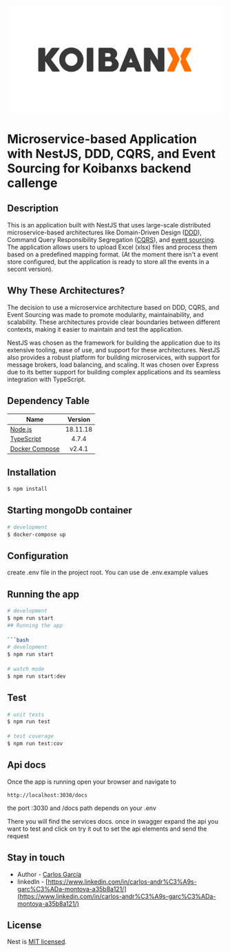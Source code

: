 ![Banner](./banner.png)

# Microservice-based Application with NestJS, DDD, CQRS, and Event Sourcing for Koibanxs backend callenge

## Description

This is an application built with NestJS that uses large-scale distributed microservice-based architectures like Domain-Driven Design ([DDD](https://martinfowler.com/bliki/DomainDrivenDesign.html)), Command Query Responsibility Segregation ([CQRS](https://martinfowler.com/bliki/CQRS.html)), and [event sourcing](https://martinfowler.com/eaaDev/EventSourcing.html). The application allows users to upload Excel (xlsx) files and process them based on a predefined mapping format. (At the moment there isn't a event store configured, but the application is ready to store all the events in a secont version). 

## Why These Architectures?

The decision to use a microservice architecture based on DDD, CQRS, and Event Sourcing was made to promote modularity, maintainability, and scalability. These architectures provide clear boundaries between different contexts, making it easier to maintain and test the application.

NestJS was chosen as the framework for building the application due to its extensive tooling, ease of use, and support for these architectures. NestJS also provides a robust platform for building microservices, with support for message brokers, load balancing, and scaling. It was chosen over Express due to its better support for building complex applications and its seamless integration with TypeScript.

##  Dependency Table

| Name        | Version           |
| ------------- |:-------------: |
| [Node.js](https://nodejs.org)      | 18.11.18      |
| [TypeScript](https://www.typescriptlang.org) | 4.7.4      |
| [Docker Compose](https://docker.com) | v2.4.1      |

## Installation

```bash
$ npm install
```

## Starting mongoDb container

```bash
# development
$ docker-compose up
```
## Configuration

create .env file in the project root. You can use de .env.example values

## Running the app
 
```bash
# development
$ npm run start
## Running the app

```bash
# development
$ npm run start

# watch mode
$ npm run start:dev
```

## Test

```bash
# unit tests
$ npm run test

# test coverage
$ npm run test:cov
```

## Api docs
Once the app is running open your browser and navigate to
```
http://localhost:3030/docs

```

the port :3030 and /docs path depends on your .env 

There you will find the services docs. once in swagger expand the api you want to test and click on try it out to set the api elements and send the request


## Stay in touch

- Author - [Carlos García](carlosgarcia0622@gmail.com)
- linkedIn - [https://www.linkedin.com/in/carlos-andr%C3%A9s-garc%C3%ADa-montoya-a35b8a121/](https://www.linkedin.com/in/carlos-andr%C3%A9s-garc%C3%ADa-montoya-a35b8a121/)

## License

Nest is [MIT licensed](LICENSE).
